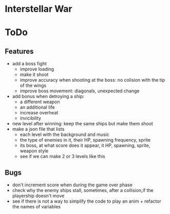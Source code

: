# Interstellar War

# ToDo
## Features
- add a boss fight
    - improve loading
    - make it shoot
    - improve accuracy when shooting at the boss: no colision with the tip of the wings
    - improve boss movement: diagonals, unexpected change
- add bonus when detroying a ship: 
    - a different weapon
    - an additional life
    - increase overheat
    - invicibility
- new level after winning: keep the same ships but make them shoot
- make a json file that lists 
  - each level with the background and music
  - the type of enemies in it, their HP, spawning frequency, sprite
  - its boss, at what score does it appear, it HP, spawning, sprite, weapon style
  - see if we can make 2 or 3 levels like this

## Bugs
- don't increment score when during the game over phase
- check why the enemy ships stall, sometimes, after a collision,if the playership doesn't move
- see if there is not a way to simplify the code to play an anim + refactor the names of variables
